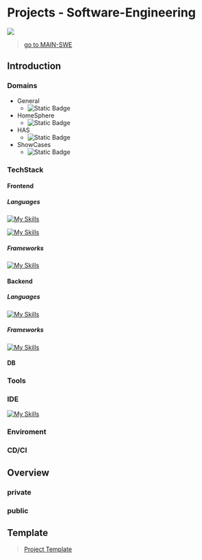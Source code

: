 # Projects - Software-Engineering
<p>
  <a href="https://github.com/swyss">
    <img src="https://skillicons.dev/icons?i=github" />
  </a>
</p>

> [go to MAIN-SWE](../README.md)

## Introduction

### Domains
- General
    - ![Static Badge](https://img.shields.io/badge/GENERAL%20-%20domain?label=domain&color=red&style=for-the-badge)
- HomeSphere
    - ![Static Badge](https://img.shields.io/badge/HomeSphere%20-%20domain?label=domain&color=darkgreen&style=for-the-badge)
- HAS
    - ![Static Badge](https://img.shields.io/badge/HAS%20-%20domain?label=domain&color=darkblue&style=for-the-badge)
- ShowCases
    - ![Static Badge](https://img.shields.io/badge/SHOW%20-%20domain?label=domain&color=yellow&style=for-the-badge)

### TechStack

#### Frontend

##### Languages

[![My Skills](https://skillicons.dev/icons?i=js,html,css)](https://skillicons.dev)

[![My Skills](https://skillicons.dev/icons?i=nodejs,npm,yarn)](https://skillicons.dev)

##### Frameworks

[![My Skills](https://skillicons.dev/icons?i=vue)](https://skillicons.dev)

#### Backend

##### Languages

[![My Skills](https://skillicons.dev/icons?i=java,cs,python)](https://skillicons.dev)

##### Frameworks

[![My Skills](https://skillicons.dev/icons?i=spring,net,fastapi,django)](https://skillicons.dev)

#### DB

### Tools

### IDE

[![My Skills](https://skillicons.dev/icons?i=idea,phpstorm,pycharm,rider,webstorm,vscode)](https://skillicons.dev)

### Enviroment

### CD/CI

## Overview

### private

### public

## Template

> [Project Template](./_template/README.md)